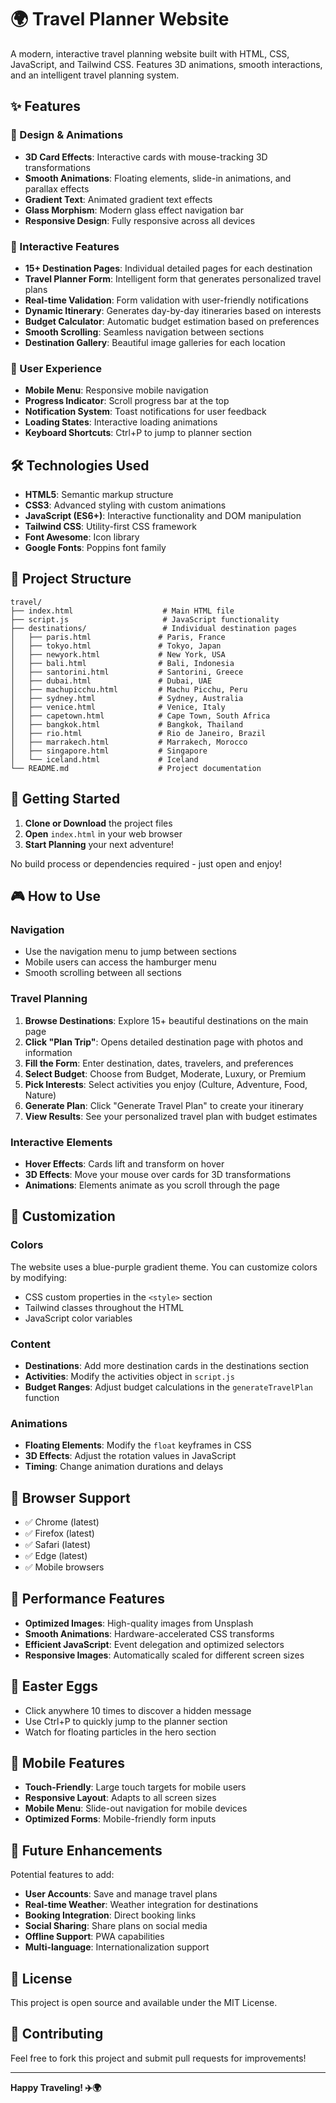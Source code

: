 # 🌍 Travel Planner Website

A modern, interactive travel planning website built with HTML, CSS, JavaScript, and Tailwind CSS. Features 3D animations, smooth interactions, and an intelligent travel planning system.

## ✨ Features

### 🎨 Design & Animations
- **3D Card Effects**: Interactive cards with mouse-tracking 3D transformations
- **Smooth Animations**: Floating elements, slide-in animations, and parallax effects
- **Gradient Text**: Animated gradient text effects
- **Glass Morphism**: Modern glass effect navigation bar
- **Responsive Design**: Fully responsive across all devices

### 🚀 Interactive Features
- **15+ Destination Pages**: Individual detailed pages for each destination
- **Travel Planner Form**: Intelligent form that generates personalized travel plans
- **Real-time Validation**: Form validation with user-friendly notifications
- **Dynamic Itinerary**: Generates day-by-day itineraries based on interests
- **Budget Calculator**: Automatic budget estimation based on preferences
- **Smooth Scrolling**: Seamless navigation between sections
- **Destination Gallery**: Beautiful image galleries for each location

### 🎯 User Experience
- **Mobile Menu**: Responsive mobile navigation
- **Progress Indicator**: Scroll progress bar at the top
- **Notification System**: Toast notifications for user feedback
- **Loading States**: Interactive loading animations
- **Keyboard Shortcuts**: Ctrl+P to jump to planner section

## 🛠️ Technologies Used

- **HTML5**: Semantic markup structure
- **CSS3**: Advanced styling with custom animations
- **JavaScript (ES6+)**: Interactive functionality and DOM manipulation
- **Tailwind CSS**: Utility-first CSS framework
- **Font Awesome**: Icon library
- **Google Fonts**: Poppins font family

## 📁 Project Structure

```
travel/
├── index.html                    # Main HTML file
├── script.js                     # JavaScript functionality
├── destinations/                 # Individual destination pages
│   ├── paris.html               # Paris, France
│   ├── tokyo.html               # Tokyo, Japan
│   ├── newyork.html             # New York, USA
│   ├── bali.html                # Bali, Indonesia
│   ├── santorini.html           # Santorini, Greece
│   ├── dubai.html               # Dubai, UAE
│   ├── machupicchu.html         # Machu Picchu, Peru
│   ├── sydney.html              # Sydney, Australia
│   ├── venice.html              # Venice, Italy
│   ├── capetown.html            # Cape Town, South Africa
│   ├── bangkok.html             # Bangkok, Thailand
│   ├── rio.html                 # Rio de Janeiro, Brazil
│   ├── marrakech.html           # Marrakech, Morocco
│   ├── singapore.html           # Singapore
│   └── iceland.html             # Iceland
└── README.md                    # Project documentation
```

## 🚀 Getting Started

1. **Clone or Download** the project files
2. **Open** `index.html` in your web browser
3. **Start Planning** your next adventure!

No build process or dependencies required - just open and enjoy!

## 🎮 How to Use

### Navigation
- Use the navigation menu to jump between sections
- Mobile users can access the hamburger menu
- Smooth scrolling between all sections

### Travel Planning
1. **Browse Destinations**: Explore 15+ beautiful destinations on the main page
2. **Click "Plan Trip"**: Opens detailed destination page with photos and information
3. **Fill the Form**: Enter destination, dates, travelers, and preferences
4. **Select Budget**: Choose from Budget, Moderate, Luxury, or Premium
5. **Pick Interests**: Select activities you enjoy (Culture, Adventure, Food, Nature)
6. **Generate Plan**: Click "Generate Travel Plan" to create your itinerary
7. **View Results**: See your personalized travel plan with budget estimates

### Interactive Elements
- **Hover Effects**: Cards lift and transform on hover
- **3D Effects**: Move your mouse over cards for 3D transformations
- **Animations**: Elements animate as you scroll through the page

## 🎨 Customization

### Colors
The website uses a blue-purple gradient theme. You can customize colors by modifying:
- CSS custom properties in the `<style>` section
- Tailwind classes throughout the HTML
- JavaScript color variables

### Content
- **Destinations**: Add more destination cards in the destinations section
- **Activities**: Modify the activities object in `script.js`
- **Budget Ranges**: Adjust budget calculations in the `generateTravelPlan` function

### Animations
- **Floating Elements**: Modify the `float` keyframes in CSS
- **3D Effects**: Adjust the rotation values in JavaScript
- **Timing**: Change animation durations and delays

## 🔧 Browser Support

- ✅ Chrome (latest)
- ✅ Firefox (latest)
- ✅ Safari (latest)
- ✅ Edge (latest)
- ✅ Mobile browsers

## 🎯 Performance Features

- **Optimized Images**: High-quality images from Unsplash
- **Smooth Animations**: Hardware-accelerated CSS transforms
- **Efficient JavaScript**: Event delegation and optimized selectors
- **Responsive Images**: Automatically scaled for different screen sizes

## 🎉 Easter Eggs

- Click anywhere 10 times to discover a hidden message
- Use Ctrl+P to quickly jump to the planner section
- Watch for floating particles in the hero section

## 📱 Mobile Features

- **Touch-Friendly**: Large touch targets for mobile users
- **Responsive Layout**: Adapts to all screen sizes
- **Mobile Menu**: Slide-out navigation for mobile devices
- **Optimized Forms**: Mobile-friendly form inputs

## 🚀 Future Enhancements

Potential features to add:
- **User Accounts**: Save and manage travel plans
- **Real-time Weather**: Weather integration for destinations
- **Booking Integration**: Direct booking links
- **Social Sharing**: Share plans on social media
- **Offline Support**: PWA capabilities
- **Multi-language**: Internationalization support

## 📄 License

This project is open source and available under the MIT License.

## 🤝 Contributing

Feel free to fork this project and submit pull requests for improvements!

---

**Happy Traveling! ✈️🌍** 